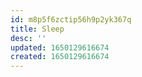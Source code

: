 ```yaml
---
id: m8p5f6zctip56h9p2yk367q
title: Sleep
desc: ''
updated: 1650129616674
created: 1650129616674
---
```



